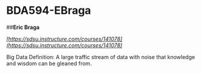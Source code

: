 # BDA594-EBraga
##**Eric Braga**

_[https://sdsu.instructure.com/courses/141078](https://sdsu.instructure.com/courses/141078)_

Big Data Definition: A large traffic stream of data with noise that knowledge and wisdom can be gleaned from.
